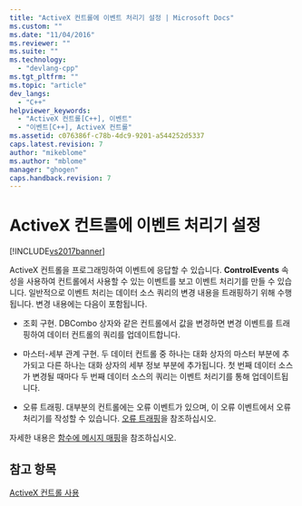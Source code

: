 ```yaml
---
title: "ActiveX 컨트롤에 이벤트 처리기 설정 | Microsoft Docs"
ms.custom: ""
ms.date: "11/04/2016"
ms.reviewer: ""
ms.suite: ""
ms.technology: 
  - "devlang-cpp"
ms.tgt_pltfrm: ""
ms.topic: "article"
dev_langs: 
  - "C++"
helpviewer_keywords: 
  - "ActiveX 컨트롤[C++], 이벤트"
  - "이벤트[C++], ActiveX 컨트롤"
ms.assetid: c076386f-c78b-4dc9-9201-a544252d5337
caps.latest.revision: 7
author: "mikeblome"
ms.author: "mblome"
manager: "ghogen"
caps.handback.revision: 7
---
```

# ActiveX 컨트롤에 이벤트 처리기 설정
[!INCLUDE[vs2017banner](../../assembler/inline/includes/vs2017banner.md)]

ActiveX 컨트롤을 프로그래밍하여 이벤트에 응답할 수 있습니다.  **ControlEvents** 속성을 사용하여 컨트롤에서 사용할 수 있는 이벤트를 보고 이벤트 처리기를 만들 수 있습니다.  일반적으로 이벤트 처리는 데이터 소스 쿼리의 변경 내용을 트래핑하기 위해 수행됩니다.  변경 내용에는 다음이 포함됩니다.  
  
-   조회 구현.  DBCombo 상자와 같은 컨트롤에서 값을 변경하면 변경 이벤트를 트래핑하여 데이터 컨트롤의 쿼리를 업데이트합니다.  
  
-   마스터\-세부 관계 구현.  두 데이터 컨트롤 중 하나는 대화 상자의 마스터 부분에 추가되고 다른 하나는 대화 상자의 세부 정보 부분에 추가됩니다.  첫 번째 데이터 소스가 변경될 때마다 두 번째 데이터 소스의 쿼리는 이벤트 처리기를 통해 업데이트됩니다.  
  
-   오류 트래핑.  대부분의 컨트롤에는 오류 이벤트가 있으며, 이 오류 이벤트에서 오류 처리기를 작성할 수 있습니다. [오류 트래핑](../../data/ado-rdo/error-trapping.md)을 참조하십시오.  
  
 자세한 내용은 [함수에 메시지 매핑](../../mfc/reference/mapping-messages-to-functions.md)을 참조하십시오.  
  
## 참고 항목  
 [ActiveX 컨트롤 사용](../../data/ado-rdo/using-activex-controls.md)